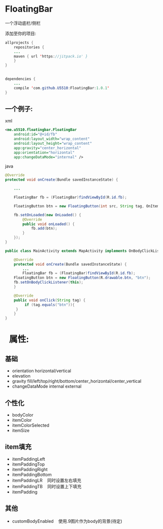 # FloatingBar
一个浮动底栏/侧栏



添加至你的项目:

```java
allprojects {
    repositories {
	...
	maven { url 'https://jitpack.io' }
    }
}
  
  
dependencies {
    ...
    compile 'com.github.U5510:FloatingBar:1.0.1'
}
```

一个例子:
----
xml
```xml
<me.u5510.floatingbar.FloatingBar
    android:id="@+id/fb"
    android:layout_width="wrap_content"
    android:layout_height="wrap_content"
    app:gravity="center_horizontal"
    app:orientation="horizontal"
    app:changeDataMode="internal" />
```

java
```java
@Override
protected void onCreate(Bundle savedInstanceState) {

    ...

    FloatingBar fb = (FloatingBar)findViewById(R.id.fb);

    FloatingButton btn = new FloatingButton(int src, String tag, OnItemClickListener listener);

    fb.setOnLoaded(new OnLoaded() {
        @Override
        public void onLoaded() {
            fb.add(btn);
        }
    });
}
```

```java
public class MainActivity extends MapActivity implements OnBodyClickListener{

    @Override
    protected void onCreate(Bundle savedInstanceState) {
        ...
        FloatingBar fb = (FloatingBar)findViewById(R.id.fb);
	FloatingButton btn = new FloatingButton(R.drawable.btn, "btn");
	fb.setOnBodyClickListener(this);
    }

    @Override
    public void onClick(String tag) {
         if (tag.equals("btn")){
	 }
    }
}
```
  
属性:
====

基础
----
* orientation  horizontal/vertical
* elevation
* gravity  fill/left/top/right/bottom/center_horizontal/center_vertical
* changeDataMode
    internal
    external

个性化
----
* bodyColor
* itemColor
* itemColorSelected
* itemSize

item填充
----
* itemPaddingLeft
* itemPaddingTop
* itemPaddingRight
* itemPaddingBottom
* itemPaddingLR
    同时设置左右填充
* itemPaddingTB
    同时设置上下填充
* itemPadding

其他
----
* customBodyEnabled
    使用.9图片作为body的背景(待定)
